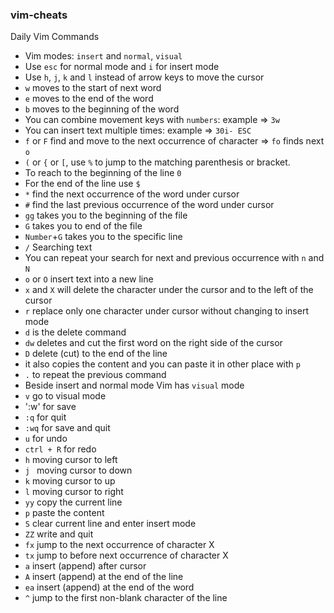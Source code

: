 ### vim-cheats

Daily Vim Commands

- Vim modes: `insert` and `normal`, `visual`
- Use `esc` for normal mode and `i` for insert mode
- Use `h`, `j`, `k` and `l` instead of arrow keys to move the cursor
- `w` moves to the start of next word
- `e` moves to the end of the word
- `b` moves to the beginning of the word  
- You can combine movement keys with `numbers`: example => `3w`
- You can insert text multiple times: example => `30i- ESC`
- `f` or `F` find and move to the next occurrence of character => `fo` finds next `o`
- `(` or `{` or `[`, use `%` to jump to the matching parenthesis or bracket.
- To reach to the beginning of the line `0`
- For the end of the line use `$`
- `*` find the next occurrence of the word under cursor
- `#` find the last previous occurrence of the word under cursor
- `gg` takes you to the beginning of the file
- `G` takes you to end of the file
- `Number`+`G` takes you to the specific line
- `/` Searching text
- You can repeat your search for next and previous occurrence with `n` and `N`
- `o` or `O` insert text into a new line
- `x` and `X` will delete the character under the cursor and to the left of the cursor
- `r` replace only one character under cursor without changing to insert mode
- `d` is the delete command
- `dw` deletes and cut the first word on the right side of the cursor
- `D` delete (cut) to the end of the line
- it also copies the content and you can paste it in other place with `p`
- `.` to repeat the previous command
- Beside insert and normal mode Vim has `visual` mode
- `v` go to visual mode
- ':w' for save
- `:q` for quit
- `:wq` for save and quit
- `u` for undo
- `ctrl + R` for redo
- `h` moving cursor to left
- `j ` moving cursor to down
- `k` moving cursor to up
- `l` moving cursor to right
- `yy` copy the current line
- `p` paste the content
- `S` clear current line and enter insert mode
- `ZZ` write and quit
- `fx` jump to the next occurrence of character X
- `tx` jump to before next occurrence of character X
- `a` insert (append) after cursor
- `A` insert (append) at the end of the line
- `ea` insert (append) at the end of the word
- `^` jump to the first non-blank character of the line
